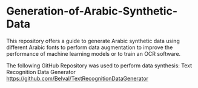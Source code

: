 # Generation-of-Arabic-Synthetic-Data
This repository offers a guide to generate Arabic synthetic data using different Arabic fonts to perform data augmentation to improve the performance of machine learning models or to train an OCR software.

The following GitHub Repository was used to perform data synthesis: Text Recognition Data Generator
https://github.com/Belval/TextRecognitionDataGenerator
